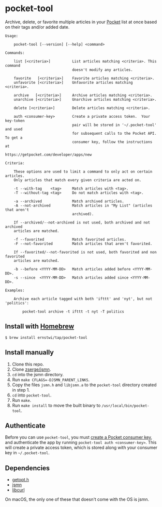 # pocket-tool

Archive, delete, or favorite multiple articles in your [Pocket](https://getpocket.com) list at once based on their tags and/or added date.

```
Usage:

    pocket-tool [--version] [--help] <command>

Commands:

    list [<criteria>]          List articles matching <criteria>. This command
                               doesn't modify any articles.

    favorite   [<criteria>]    Favorite articles matching <criteria>.
    unfavorite [<criteria>]    Unfavorite articles matching <criteria>.

    archive   [<criteria>]     Archive articles matching <criteria>.
    unarchive [<criteria>]     Unarchive articles matching <criteria>.

    delete [<criteria>]        Delete articles matching <criteria>.

    auth <consumer-key>        Create a private access token.  Your key-token
                               pair will be stored in '~/.pocket-tool' and used
                               for subsequent calls to the Pocket API. To get a
                               consumer key, follow the instructions at
                               https://getpocket.com/developer/apps/new

Criteria:

    These options are used to limit a command to only act on certain articles.
    Only articles that match every given criteria are acted on.

    -t --with-tag    <tag>     Match articles with <tag>.
    -T --without-tag <tag>     Do not match articles with <tag>.

    -a --archived              Match archived articles.
    -A --not-archived          Match articles in "My List" (articles that aren't
                               archived).

    If --archived/--not-archived is not used, both archived and not archived
    articles are matched.

    -f --favorited             Match favorited articles.
    -F --not-favorited         Match articles that aren't favorited.

    If --favorited/--not-favorited is not used, both favorited and non favorited
    articles are matched.

    -b --before <YYYY-MM-DD>   Match articles added before <YYYY-MM-DD>.
    -s --since  <YYYY-MM-DD>   Match articles added since <YYYY-MM-DD>.

Examples:

    Archive each article tagged with both 'ifttt' and 'nyt', but not 'politics':

        pocket-tool archive -t ifttt -t nyt -T politics
```

## Install with [Homebrew](https://brew.sh)

```
$ brew install ernstwi/tap/pocket-tool
```

## Install manually

1. Clone this repo.
2. Clone [zserge/jsmn](https://github.com/zserge/jsmn).
3. `cd` into the jsmn directory.
4. Run `make CFLAGS=-DJSMN_PARENT_LINKS`.
5. Copy the files `jsmn.h` and `libjsmn.a` to the `pocket-tool` directory created in step 1.
6. `cd` into `pocket-tool`.
7. Run `make`.
8. Run `make install` to move the built binary to `/usr/local/bin/pocket-tool`.

## Authenticate

Before you can use `pocket-tool`, you must [create a Pocket consumer key](https://getpocket.com/developer/apps/new), and authenticate the app by running `pocket-tool auth <consumer-key>`. This will create a private access token, which is stored along with your consumer key in `~/.pocket-tool`.

## Dependencies

- [getopt.h](https://www.gnu.org/software/gnulib/manual/html_node/getopt_002eh.html)
- [jsmn](https://github.com/zserge/jsmn)
- [libcurl](https://curl.haxx.se/libcurl/)

On macOS, the only one of these that doesn't come with the OS is jsmn.
